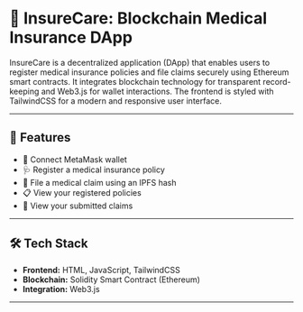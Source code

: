# 🏥 InsureCare: Blockchain Medical Insurance DApp

InsureCare is a decentralized application (DApp) that enables users to register medical insurance policies and file claims securely using Ethereum smart contracts. It integrates blockchain technology for transparent record-keeping and Web3.js for wallet interactions. The frontend is styled with TailwindCSS for a modern and responsive user interface.

---

## 🚀 Features

- 🔗 Connect MetaMask wallet
- 🩺 Register a medical insurance policy
- 💊 File a medical claim using an IPFS hash
- 📋 View your registered policies
- 📑 View your submitted claims

---

## 🛠 Tech Stack

- **Frontend:** HTML, JavaScript, TailwindCSS
- **Blockchain:** Solidity Smart Contract (Ethereum)
- **Integration:** Web3.js

---


